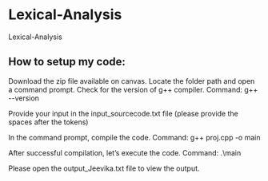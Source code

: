 # Lexical-Analysis
Lexical-Analysis

## How to setup my code:
Download the zip file available on canvas.
Locate the folder path and open a command prompt.
Check for the version of g++ compiler.
	Command: g++ --version
 

Provide your input in the input_sourcecode.txt file (please provide the spaces after the tokens)
 
In the command prompt, compile the code.
	Command: g++ proj.cpp -o main
 

After successful compilation, let’s execute the code.
	Command: .\main
 

Please open the output_Jeevika.txt file to view the output.
 

 

